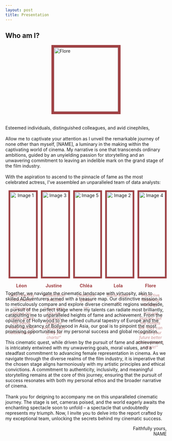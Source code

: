 ```yaml
---
layout: post
title: Presentation
---
```


<div class="message">
  <h2>Who am I?</h2>

  <img src="{{ '/' | relative_url }}images/flore.jpg" alt="Flore" width="200" style="display: block; margin: 0 auto; border: 8px solid #a04144;">
  <br><br>
  Esteemed individuals, distinguished colleagues, and avid cinephiles,
  <br><br>
  Allow me to captivate your attention as I unveil the remarkable journey of none other than myself, [NAME], a luminary in the making within the captivating world of cinema. My narrative is one that transcends ordinary ambitions, guided by an unyielding passion for storytelling and an unwavering commitment to leaving an indelible mark on the grand stage of the film industry. 
  <br><br>
  With the aspiration to ascend to the pinnacle of fame as the most celebrated actress, I've assembled an unparalleled team of data analysts: 
  <br><br>

  <div style="display: flex; justify-content: center;">
    <div style="text-align: center; margin: 0 10px; flex: 1;">
      <img src="{{ '/' | relative_url }}images/flore.jpg" alt="Image 1" style="display: block; margin: 0 auto; border: 5px solid #a04144; width: 100%;">
      <p style="font-weight: bold; ; color: #a04144;">Léon</p>
      <p style="color: #c68d8e;font-size: 12px;">Data cleaning connoisseur</p>
      <p style="font-style: italic; color: #c68d8e;font-size: 12px;"> “Cleaning data is my cardio; watch me sweat those missing values away!” </p>
    </div>
    <div style="text-align: center; margin: 0 10px; flex: 1;">
      <img src="{{ '/' | relative_url }}images/flore.jpg" alt="Image 3" style="display: block; margin: 0 auto; border: 5px solid #a04144; width: 100%;">
      <p style="font-weight: bold;; color: #a04144;">Justine</p>
      <p style="color: #c68d8e;font-size: 12px;">Visualization Virtuoso</p>
      <p style="font-style: italic;color: #c68d8e;font-size: 12px;">“I turn data into art; Picasso would've been jealous of my pie charts!”</p>
    </div>
    <div style="text-align: center; margin: 0 10px; flex: 1;">
      <img src="{{ '/' | relative_url }}images/flore.jpg" alt="Image 5" style="display: block; margin: 0 auto; border: 5px solid #a04144; width: 100%;">
      <p style="font-weight: bold;; color: #a04144;">Chléa</p>
      <p style="color: #c68d8e;font-size: 12px;">Litterature genius</p>
      <p style="font-style: italic;color: #c68d8e;font-size: 12px;">“?”</p>
    </div>
    <div style="text-align: center; margin: 0 10px; flex: 1;">
      <img src="{{ '/' | relative_url }}images/flore.jpg" alt="Image 2" style="display: block; margin: 0 auto; border: 5px solid #a04144; width: 100%;">
      <p style="font-weight: bold;; color: #a04144;">Lola</p>
      <p style="color: #c68d8e;font-size: 12px;">Social expert</p>
      <p style="font-style: italic; color: #c68d8e;font-size: 12px;">“?”</p>
    </div>
    <div style="text-align: center; margin: 0 10px; flex: 1;">
      <img src="{{ '/' | relative_url }}images/flore.jpg" alt="Image 4" style="display: block; margin: 0 auto; border: 5px solid #a04144; width: 100%;">
      <p style="font-weight: bold;; color: #a04144;">Flore</p>
      <p style="color: #c68d8e;font-size: 12px;">Predictive Modeling Prodigy</p>
      <p style="font-style: italic;color: #c68d8e;font-size: 12px;">“I'm not psychic, but my models are; they can predict your future better than a fortune cookie!”</p>
    </div>
  </div>

  <br><br> 
  Together, we navigate the cinematic landscape with virtuosity, akin to skilled ADAventurers armed with a treasure map. Our distinctive mission is to meticulously compare and explore diverse cinematic regions worldwide, in pursuit of the perfect stage where my talents can radiate most brilliantly, catapulting me to unparalleled heights of fame and achievement. From the opulence of Hollywood to the refined cultural tapestry of Europe and the pulsating vibrancy of Bollywood in Asia, our goal is to pinpoint the most promising opportunities for my personal success and global recognition.
  <br><br>
  This cinematic  quest, while driven by the pursuit of fame and achievement, is intricately entwined with my unwavering goals, moral values, and a steadfast commitment to advancing female representation in cinema. As we navigate through the diverse realms of the film industry, it is imperative that the chosen stage aligns harmoniously with my artistic principles and ethical convictions. A commitment to authenticity, inclusivity, and meaningful storytelling remains at the core of this journey, ensuring that the pursuit of success resonates with both my personal ethos and the broader narrative of cinema. 
  <br><br>
  Thank you for deigning to accompany me on this unparalleled cinematic journey. The stage is set, cameras poised, and the world eagerly awaits the enchanting spectacle soon to unfold – a spectacle that undoubtedly represents my triumph. Now, I invite you to delve into the report crafted by my exceptional team, unlocking the secrets behind my cinematic success. 

<div style="text-align: right;">
  Faithfully yours, <br>
  NAME
</div>
  
</div>

